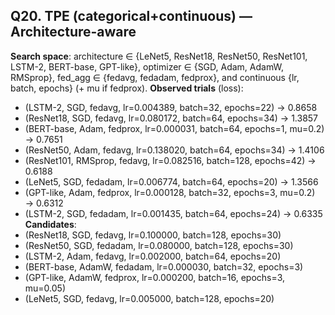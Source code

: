 ## Q20. TPE (categorical+continuous) — Architecture-aware
**Search space**: architecture ∈ {LeNet5, ResNet18, ResNet50, ResNet101, LSTM-2, BERT-base, GPT-like}, optimizer ∈ {SGD, Adam, AdamW, RMSprop}, fed_agg ∈ {fedavg, fedadam, fedprox}, and continuous {lr, batch, epochs} (+ mu if fedprox).
**Observed trials** (loss):
- (LSTM-2, SGD, fedavg, lr=0.004389, batch=32, epochs=22) → 0.8658
- (ResNet18, SGD, fedavg, lr=0.080172, batch=64, epochs=34) → 1.3857
- (BERT-base, Adam, fedprox, lr=0.000031, batch=64, epochs=1, mu=0.2) → 0.7651
- (ResNet50, Adam, fedavg, lr=0.138020, batch=64, epochs=34) → 1.4106
- (ResNet101, RMSprop, fedavg, lr=0.082516, batch=128, epochs=42) → 0.6188
- (LeNet5, SGD, fedadam, lr=0.006774, batch=64, epochs=20) → 1.3566
- (GPT-like, Adam, fedprox, lr=0.000128, batch=32, epochs=3, mu=0.2) → 0.6312
- (LSTM-2, SGD, fedadam, lr=0.001435, batch=64, epochs=24) → 0.6335
**Candidates**:
- (ResNet18, SGD, fedavg, lr=0.100000, batch=128, epochs=30)
- (ResNet50, SGD, fedadam, lr=0.080000, batch=128, epochs=30)
- (LSTM-2, Adam, fedavg, lr=0.002000, batch=64, epochs=20)
- (BERT-base, AdamW, fedadam, lr=0.000030, batch=32, epochs=3)
- (GPT-like, AdamW, fedprox, lr=0.000200, batch=16, epochs=3, mu=0.05)
- (LeNet5, SGD, fedavg, lr=0.005000, batch=128, epochs=20)